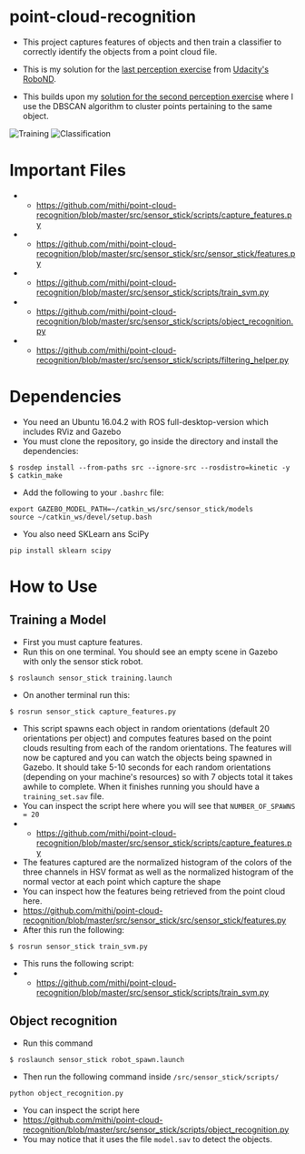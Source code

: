 # point-cloud-recognition

- This project captures features of objects and then train a classifier to correctly identify the objects from a point cloud file.
- This is my solution for the [last perception exercise](https://github.com/udacity/RoboND-Perception-Exercises/tree/master/Exercise-3) 
from [Udacity's RoboND](https://www.udacity.com/robotics).

- This builds upon my [solution for the second perception exercise](https://github.com/mithi/point-cloud-clusters) 
where I use the DBSCAN algorithm to cluster points pertaining to the same object.

![Training](https://github.com/mithi/point-cloud-recognition/blob/master/img/HSV_confusion_20.png)
![Classification](https://github.com/mithi/point-cloud-recognition/blob/master/img/labels_objects.png)

# Important Files
- - https://github.com/mithi/point-cloud-recognition/blob/master/src/sensor_stick/scripts/capture_features.py
- - https://github.com/mithi/point-cloud-recognition/blob/master/src/sensor_stick/src/sensor_stick/features.py
- - https://github.com/mithi/point-cloud-recognition/blob/master/src/sensor_stick/scripts/train_svm.py
- - https://github.com/mithi/point-cloud-recognition/blob/master/src/sensor_stick/scripts/object_recognition.py
- - https://github.com/mithi/point-cloud-recognition/blob/master/src/sensor_stick/scripts/filtering_helper.py

# Dependencies
- You need an Ubuntu 16.04.2 with ROS full-desktop-version which includes RViz and Gazebo
- You must clone the repository, go inside the directory and install the dependencies:
```
$ rosdep install --from-paths src --ignore-src --rosdistro=kinetic -y
$ catkin_make
```
 - Add the following to your `.bashrc` file:
 ```
export GAZEBO_MODEL_PATH=~/catkin_ws/src/sensor_stick/models
source ~/catkin_ws/devel/setup.bash
```
- You also need SKLearn ans SciPy
```
pip install sklearn scipy
```

# How to Use

## Training a Model
- First you must capture features. 
- Run this on one terminal. You should see an empty scene in Gazebo with only the sensor stick robot.
```
$ roslaunch sensor_stick training.launch
```
- On another terminal run this:
```
$ rosrun sensor_stick capture_features.py
```
- This script spawns each object in random orientations (default 20 orientations per object) 
and computes features based on the point clouds resulting from each of the random orientations.
The features will now be captured and you can watch the objects being spawned in Gazebo. 
It should take 5-10 seconds for each random orientations (depending on your machine's resources) 
so with 7 objects total it takes awhile to complete. When it finishes running you should have a `training_set.sav` file.
- You can inspect the script here where you will see that `NUMBER_OF_SPAWNS = 20`
- - https://github.com/mithi/point-cloud-recognition/blob/master/src/sensor_stick/scripts/capture_features.py
- The features captured are the normalized histogram of the colors of the three channels in HSV format as well as the
normalized histogram of the normal vector at each point which capture the shape
- You can inspect how the features being retrieved from the point cloud here.
- https://github.com/mithi/point-cloud-recognition/blob/master/src/sensor_stick/src/sensor_stick/features.py
- After this run the following:
```
$ rosrun sensor_stick train_svm.py
```
- This runs the following script:
- - https://github.com/mithi/point-cloud-recognition/blob/master/src/sensor_stick/scripts/train_svm.py

## Object recognition 
- Run this command
```
$ roslaunch sensor_stick robot_spawn.launch
```
- Then run the following command inside `/src/sensor_stick/scripts/`
```
python object_recognition.py
```
- You can inspect the script here
- https://github.com/mithi/point-cloud-recognition/blob/master/src/sensor_stick/scripts/object_recognition.py
- You may notice that it uses the file `model.sav` to detect the objects.

